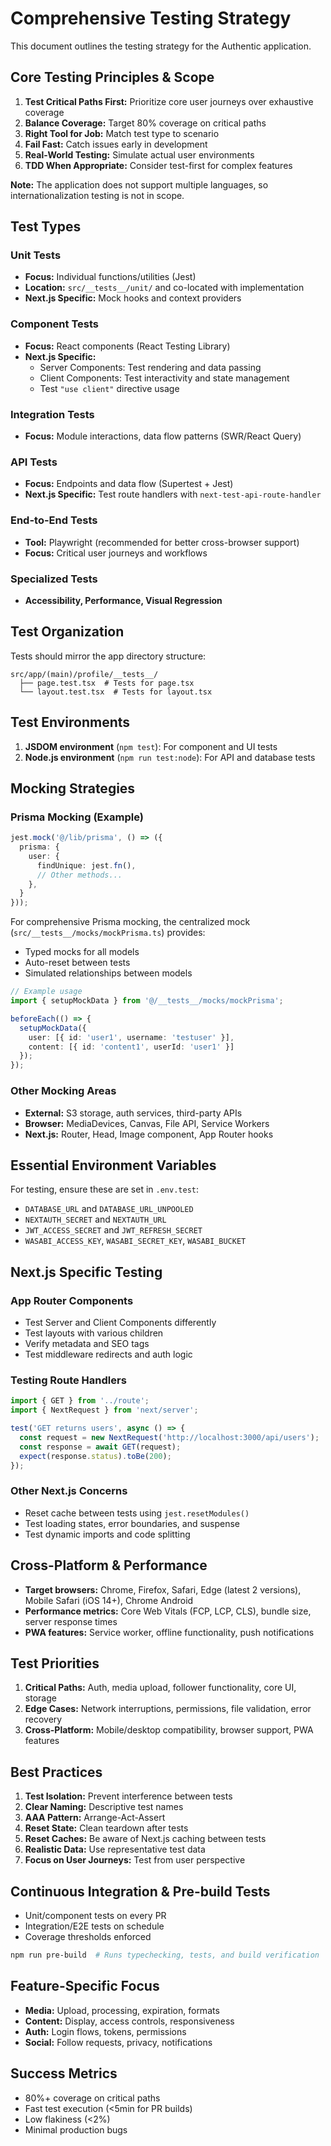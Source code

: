# Comprehensive Testing Strategy

This document outlines the testing strategy for the Authentic application.

## Core Testing Principles & Scope

1. **Test Critical Paths First:** Prioritize core user journeys over exhaustive coverage
2. **Balance Coverage:** Target 80% coverage on critical paths
3. **Right Tool for Job:** Match test type to scenario
4. **Fail Fast:** Catch issues early in development
5. **Real-World Testing:** Simulate actual user environments
6. **TDD When Appropriate:** Consider test-first for complex features

**Note:** The application does not support multiple languages, so internationalization testing is not in scope.

## Test Types

### Unit Tests
- **Focus:** Individual functions/utilities (Jest)
- **Location:** `src/__tests__/unit/` and co-located with implementation
- **Next.js Specific:** Mock hooks and context providers

### Component Tests
- **Focus:** React components (React Testing Library)
- **Next.js Specific:**
  - Server Components: Test rendering and data passing
  - Client Components: Test interactivity and state management
  - Test `"use client"` directive usage

### Integration Tests
- **Focus:** Module interactions, data flow patterns (SWR/React Query)

### API Tests
- **Focus:** Endpoints and data flow (Supertest + Jest)
- **Next.js Specific:** Test route handlers with `next-test-api-route-handler`

### End-to-End Tests
- **Tool:** Playwright (recommended for better cross-browser support)
- **Focus:** Critical user journeys and workflows

### Specialized Tests
- **Accessibility, Performance, Visual Regression**

## Test Organization

Tests should mirror the app directory structure:

```
src/app/(main)/profile/__tests__/
  ├── page.test.tsx  # Tests for page.tsx
  └── layout.test.tsx  # Tests for layout.tsx
```

## Test Environments

1. **JSDOM environment** (`npm test`): For component and UI tests
2. **Node.js environment** (`npm run test:node`): For API and database tests

## Mocking Strategies

### Prisma Mocking (Example)
```typescript
jest.mock('@/lib/prisma', () => ({
  prisma: {
    user: {
      findUnique: jest.fn(),
      // Other methods...
    },
  }
}));
```

For comprehensive Prisma mocking, the centralized mock (`src/__tests__/mocks/mockPrisma.ts`) provides:
- Typed mocks for all models
- Auto-reset between tests
- Simulated relationships between models

```typescript
// Example usage
import { setupMockData } from '@/__tests__/mocks/mockPrisma';

beforeEach(() => {
  setupMockData({
    user: [{ id: 'user1', username: 'testuser' }],
    content: [{ id: 'content1', userId: 'user1' }]
  });
});
```

### Other Mocking Areas
- **External:** S3 storage, auth services, third-party APIs
- **Browser:** MediaDevices, Canvas, File API, Service Workers
- **Next.js:** Router, Head, Image component, App Router hooks

## Essential Environment Variables

For testing, ensure these are set in `.env.test`:
- `DATABASE_URL` and `DATABASE_URL_UNPOOLED`
- `NEXTAUTH_SECRET` and `NEXTAUTH_URL`
- `JWT_ACCESS_SECRET` and `JWT_REFRESH_SECRET`
- `WASABI_ACCESS_KEY`, `WASABI_SECRET_KEY`, `WASABI_BUCKET`

## Next.js Specific Testing

### App Router Components
- Test Server and Client Components differently
- Test layouts with various children
- Verify metadata and SEO tags
- Test middleware redirects and auth logic

### Testing Route Handlers
```typescript
import { GET } from '../route';
import { NextRequest } from 'next/server';

test('GET returns users', async () => {
  const request = new NextRequest('http://localhost:3000/api/users');
  const response = await GET(request);
  expect(response.status).toBe(200);
});
```

### Other Next.js Concerns
- Reset cache between tests using `jest.resetModules()`
- Test loading states, error boundaries, and suspense
- Test dynamic imports and code splitting

## Cross-Platform & Performance

- **Target browsers:** Chrome, Firefox, Safari, Edge (latest 2 versions), Mobile Safari (iOS 14+), Chrome Android
- **Performance metrics:** Core Web Vitals (FCP, LCP, CLS), bundle size, server response times
- **PWA features:** Service worker, offline functionality, push notifications

## Test Priorities

1. **Critical Paths:** Auth, media upload, follower functionality, core UI, storage
2. **Edge Cases:** Network interruptions, permissions, file validation, error recovery
3. **Cross-Platform:** Mobile/desktop compatibility, browser support, PWA features

## Best Practices

1. **Test Isolation:** Prevent interference between tests
2. **Clear Naming:** Descriptive test names
3. **AAA Pattern:** Arrange-Act-Assert
4. **Reset State:** Clean teardown after tests
5. **Reset Caches:** Be aware of Next.js caching between tests
6. **Realistic Data:** Use representative test data
7. **Focus on User Journeys:** Test from user perspective

## Continuous Integration & Pre-build Tests

- Unit/component tests on every PR
- Integration/E2E tests on schedule
- Coverage thresholds enforced

```bash
npm run pre-build  # Runs typechecking, tests, and build verification
```

## Feature-Specific Focus

- **Media:** Upload, processing, expiration, formats
- **Content:** Display, access controls, responsiveness
- **Auth:** Login flows, tokens, permissions
- **Social:** Follow requests, privacy, notifications

## Success Metrics

- 80%+ coverage on critical paths
- Fast test execution (<5min for PR builds)
- Low flakiness (<2%)
- Minimal production bugs 